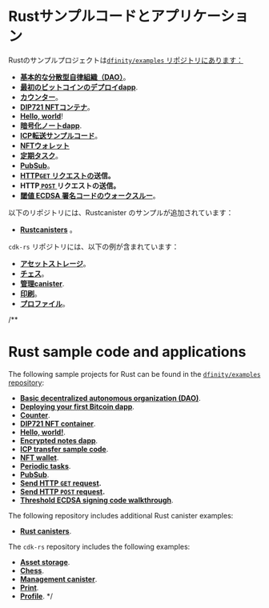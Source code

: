 # Rustサンプルコードとアプリケーション

Rustのサンプルプロジェクトは[`dfinity/examples` リポジトリにあります：](https://github.com/dfinity/examples)

- **[基本的な分散型自律組織（DAO）](../../../samples/dao)**。
- **[最初のビットコインのデプロイdapp](../../../samples/deploying-your-first-bitcoin-dapp)**.
- **[カウンター](../../../samples/counter)**。
- **[DIP721 NFTコンテナ](https://github.com/dfinity/examples/tree/master/rust/dip721-nft-container)**。
- **[Hello, world](../../../samples/hello)**\!
- **[暗号化ノートdapp](../../../samples/encrypted-notes)**.
- **[ICP転送サンプルコード](../../../samples/token-transfer.md)**。
- **[NFTウォレット](https://github.com/dfinity/examples/tree/master/rust/nft-wallet)**
- **[定期タスク](https://github.com/dfinity/examples/tree/master/rust/periodic_tasks)**。
- **[PubSub](https://github.com/dfinity/examples/tree/master/rust/pub-sub)**。
- **[HTTP`GET` リクエストの](https://github.com/dfinity/examples/tree/master/rust/send_http_get)送信。**
- **HTTP[ `POST` ](https://github.com/dfinity/examples/tree/master/rust/send_http_post) リクエストの送信。**
- **[閾値 ECDSA 署名コードのウォークスルー](../../../samples/t-ecdsa-sample)**。

以下のリポジトリには、Rustcanister のサンプルが追加されています：

- **[Rustcanisters](https://github.com/dfinity/ic/tree/2aa53020f13c68b1f1ef41ef2b8cb54db845683a/rs/rust_canisters)** 。

`cdk-rs` リポジトリには、以下の例が含まれています：

- **[アセットストレージ](https://github.com/dfinity/cdk-rs/tree/main/examples/asset_storage)**。
- **[チェス](https://github.com/dfinity/cdk-rs/tree/main/examples/chess)**。
- **[管理canister](https://github.com/dfinity/cdk-rs/tree/main/examples/management_canister)**.
- **[印刷](https://github.com/dfinity/cdk-rs/tree/main/examples/print)**。
- **[プロファイル](https://github.com/dfinity/cdk-rs/tree/main/examples/profile)**。

/**
# Rust sample code and applications

The following sample projects for Rust can be found in the [`dfinity/examples` repository](https://github.com/dfinity/examples):

- **[Basic decentralized autonomous organization (DAO)](../../../samples/dao)**.
- **[Deploying your first Bitcoin dapp](../../../samples/deploying-your-first-bitcoin-dapp)**.
- **[Counter](../../../samples/counter)**.
- **[DIP721 NFT container](https://github.com/dfinity/examples/tree/master/rust/dip721-nft-container)**.
- **[Hello, world!](../../../samples/hello)**.
- **[Encrypted notes dapp](../../../samples/encrypted-notes)**.
- **[ICP transfer sample code](../../../samples/token-transfer.md)**.
- **[NFT wallet](https://github.com/dfinity/examples/tree/master/rust/nft-wallet)**.
- **[Periodic tasks](https://github.com/dfinity/examples/tree/master/rust/periodic_tasks)**.
- **[PubSub](https://github.com/dfinity/examples/tree/master/rust/pub-sub)**.
- **[Send HTTP `GET` request](https://github.com/dfinity/examples/tree/master/rust/send_http_get).**
- **[Send HTTP `POST` request](https://github.com/dfinity/examples/tree/master/rust/send_http_post).**
- **[Threshold ECDSA signing code walkthrough](../../../samples/t-ecdsa-sample)**.

The following repository includes additional Rust canister examples:

- **[Rust canisters](https://github.com/dfinity/ic/tree/2aa53020f13c68b1f1ef41ef2b8cb54db845683a/rs/rust_canisters)**.

The `cdk-rs` repository includes the following examples:

- **[Asset storage](https://github.com/dfinity/cdk-rs/tree/main/examples/asset_storage)**.
- **[Chess](https://github.com/dfinity/cdk-rs/tree/main/examples/chess)**.
- **[Management canister](https://github.com/dfinity/cdk-rs/tree/main/examples/management_canister)**.
- **[Print](https://github.com/dfinity/cdk-rs/tree/main/examples/print)**.
- **[Profile](https://github.com/dfinity/cdk-rs/tree/main/examples/profile)**.
*/